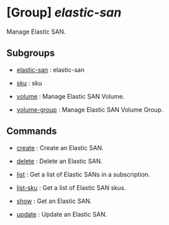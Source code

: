 # [Group] _elastic-san_

Manage Elastic SAN.

## Subgroups

- [elastic-san](/Commands/elastic-san/elastic-san/readme.md)
: elastic-san

- [sku](/Commands/elastic-san/sku/readme.md)
: sku

- [volume](/Commands/elastic-san/volume/readme.md)
: Manage Elastic SAN Volume.

- [volume-group](/Commands/elastic-san/volume-group/readme.md)
: Manage Elastic SAN Volume Group.

## Commands

- [create](/Commands/elastic-san/_create.md)
: Create an Elastic SAN.

- [delete](/Commands/elastic-san/_delete.md)
: Delete an Elastic SAN.

- [list](/Commands/elastic-san/_list.md)
: Get a list of Elastic SANs in a subscription.

- [list-sku](/Commands/elastic-san/_list-sku.md)
: Get a list of Elastic SAN skus.

- [show](/Commands/elastic-san/_show.md)
: Get an Elastic SAN.

- [update](/Commands/elastic-san/_update.md)
: Update an Elastic SAN.
